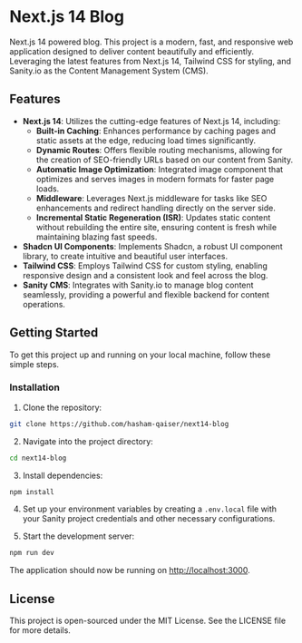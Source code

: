 # Next.js 14 Blog

Next.js 14 powered blog. This project is a modern, fast, and responsive web application designed to deliver content beautifully and efficiently. Leveraging the latest features from Next.js 14, Tailwind CSS for styling, and Sanity.io as the Content Management System (CMS).

## Features

- **Next.js 14**: Utilizes the cutting-edge features of Next.js 14, including:
  - **Built-in Caching**: Enhances performance by caching pages and static assets at the edge, reducing load times significantly.
  - **Dynamic Routes**: Offers flexible routing mechanisms, allowing for the creation of SEO-friendly URLs based on our content from Sanity.
  - **Automatic Image Optimization**: Integrated image component that optimizes and serves images in modern formats for faster page loads.
  - **Middleware**: Leverages Next.js middleware for tasks like SEO enhancements and redirect handling directly on the server side.
  - **Incremental Static Regeneration (ISR)**: Updates static content without rebuilding the entire site, ensuring content is fresh while maintaining blazing fast speeds.
- **Shadcn UI Components**: Implements Shadcn, a robust UI component library, to create intuitive and beautiful user interfaces.
- **Tailwind CSS**: Employs Tailwind CSS for custom styling, enabling responsive design and a consistent look and feel across the blog.
- **Sanity CMS**: Integrates with Sanity.io to manage blog content seamlessly, providing a powerful and flexible backend for content operations.

## Getting Started

To get this project up and running on your local machine, follow these simple steps.

### Installation

1. Clone the repository:

```bash
git clone https://github.com/hasham-qaiser/next14-blog
```

2. Navigate into the project directory:

```bash
cd next14-blog
```

3. Install dependencies:

```bash
npm install
```

4. Set up your environment variables by creating a `.env.local` file with your Sanity project credentials and other necessary configurations.

5. Start the development server:

```bash
npm run dev
```

The application should now be running on [http://localhost:3000](http://localhost:3000).

## License

This project is open-sourced under the MIT License. See the LICENSE file for more details.
